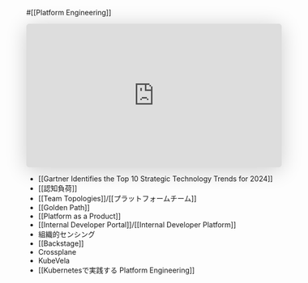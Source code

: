  #[[Platform Engineering]]

<iframe class="speakerdeck-iframe" frameborder="0" src="https://speakerdeck.com/player/9d2f71baf58746aab88952b6206674c6" title="Platform Engineering ことはじめ" allowfullscreen="true" style="border: 0px; background: padding-box padding-box rgba(0, 0, 0, 0.1); margin: 0px; padding: 0px; border-radius: 6px; box-shadow: rgba(0, 0, 0, 0.2) 0px 5px 40px; width: 100%; height: auto; aspect-ratio: 560 / 315;" data-ratio="1.7777777777777777"></iframe>

- [[Gartner Identifies the Top 10 Strategic Technology Trends for 2024]]
- [[認知負荷]]
- [[Team Topologies]]/[[プラットフォームチーム]]
- [[Golden Path]]
- [[Platform as a Product]]
- [[Internal Developer Portal]]/[[Internal Developer Platform]]
- 組織的センシング
- [[Backstage]]
- Crossplane
- KubeVela
- [[Kubernetesで実践する Platform Engineering]]